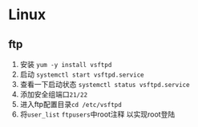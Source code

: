 # Linux
## ftp
1. 安装 `yum -y install vsftpd`
2. 启动 `systemctl start vsftpd.service`
3. 查看一下启动状态 `systemctl status vsftpd.service`
4. 添加安全组端口`21/22`
5. 进入ftp配置目录`cd /etc/vsftpd`
6. 将`user_list` `ftpusers`中root注释 以实现root登陆
